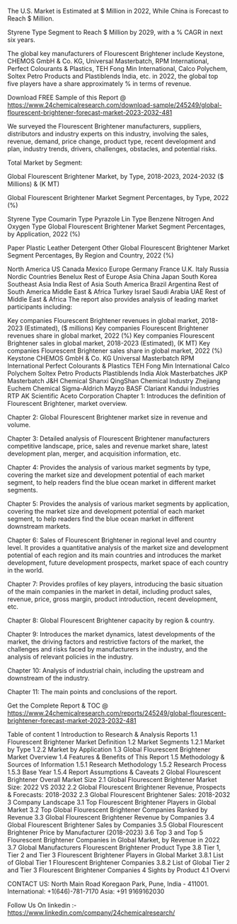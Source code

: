 The U.S. Market is Estimated at $ Million in 2022, While China is Forecast to Reach $ Million.

Styrene Type Segment to Reach $ Million by 2029, with a % CAGR in next six years.

The global key manufacturers of Flourescent Brightener include Keystone, CHEMOS GmbH & Co. KG, Universal Masterbatch, RPM International, Perfect Colourants & Plastics, TEH Fong Min International, Calco Polychem, Soltex Petro Products and Plastiblends India, etc. in 2022, the global top five players have a share approximately % in terms of revenue.

Download FREE Sample of this Report @ https://www.24chemicalresearch.com/download-sample/245249/global-flourescent-brightener-forecast-market-2023-2032-481

We surveyed the Flourescent Brightener manufacturers, suppliers, distributors and industry experts on this industry, involving the sales, revenue, demand, price change, product type, recent development and plan, industry trends, drivers, challenges, obstacles, and potential risks.

Total Market by Segment:

Global Flourescent Brightener Market, by Type, 2018-2023, 2024-2032 ($ Millions) & (K MT)

Global Flourescent Brightener Market Segment Percentages, by Type, 2022 (%)

Styrene Type
Coumarin Type
Pyrazole Lin Type
Benzene Nitrogen And Oxygen Type
Global Flourescent Brightener Market Segment Percentages, by Application, 2022 (%)

Paper
Plastic
Leather
Detergent
Other
Global Flourescent Brightener Market Segment Percentages, By Region and Country, 2022 (%)

North America
US
Canada
Mexico
Europe
Germany
France
U.K.
Italy
Russia
Nordic Countries
Benelux
Rest of Europe
Asia
China
Japan
South Korea
Southeast Asia
India
Rest of Asia
South America
Brazil
Argentina
Rest of South America
Middle East & Africa
Turkey
Israel
Saudi Arabia
UAE
Rest of Middle East & Africa
The report also provides analysis of leading market participants including:

Key companies Flourescent Brightener revenues in global market, 2018-2023 (Estimated), ($ millions)
Key companies Flourescent Brightener revenues share in global market, 2022 (%)
Key companies Flourescent Brightener sales in global market, 2018-2023 (Estimated), (K MT)
Key companies Flourescent Brightener sales share in global market, 2022 (%)
Keystone
CHEMOS GmbH & Co. KG
Universal Masterbatch
RPM International
Perfect Colourants & Plastics
TEH Fong Min International
Calco Polychem
Soltex Petro Products
Plastiblends India
Alok Masterbatches
JKP Masterbatch
J&H Chemical
Shanxi QingShan Chemical Industry
Zhejiang Euchem Chemical
Sigma-Aldrich
Mayzo
BASF
Clariant
Kandui Industries
RTP
AK Scientific
Aceto Corporation
Chapter 1: Introduces the definition of Flourescent Brightener, market overview.

Chapter 2: Global Flourescent Brightener market size in revenue and volume.

Chapter 3: Detailed analysis of Flourescent Brightener manufacturers competitive landscape, price, sales and revenue market share, latest development plan, merger, and acquisition information, etc.

Chapter 4: Provides the analysis of various market segments by type, covering the market size and development potential of each market segment, to help readers find the blue ocean market in different market segments.

Chapter 5: Provides the analysis of various market segments by application, covering the market size and development potential of each market segment, to help readers find the blue ocean market in different downstream markets.

Chapter 6: Sales of Flourescent Brightener in regional level and country level. It provides a quantitative analysis of the market size and development potential of each region and its main countries and introduces the market development, future development prospects, market space of each country in the world.

Chapter 7: Provides profiles of key players, introducing the basic situation of the main companies in the market in detail, including product sales, revenue, price, gross margin, product introduction, recent development, etc.

Chapter 8: Global Flourescent Brightener capacity by region & country.

Chapter 9: Introduces the market dynamics, latest developments of the market, the driving factors and restrictive factors of the market, the challenges and risks faced by manufacturers in the industry, and the analysis of relevant policies in the industry.

Chapter 10: Analysis of industrial chain, including the upstream and downstream of the industry.

Chapter 11: The main points and conclusions of the report.

Get the Complete Report & TOC @ https://www.24chemicalresearch.com/reports/245249/global-flourescent-brightener-forecast-market-2023-2032-481

Table of content
1 Introduction to Research & Analysis Reports
1.1 Flourescent Brightener Market Definition
1.2 Market Segments
1.2.1 Market by Type
1.2.2 Market by Application
1.3 Global Flourescent Brightener Market Overview
1.4 Features & Benefits of This Report
1.5 Methodology & Sources of Information
1.5.1 Research Methodology
1.5.2 Research Process
1.5.3 Base Year
1.5.4 Report Assumptions & Caveats
2 Global Flourescent Brightener Overall Market Size
2.1 Global Flourescent Brightener Market Size: 2022 VS 2032
2.2 Global Flourescent Brightener Revenue, Prospects & Forecasts: 2018-2032
2.3 Global Flourescent Brightener Sales: 2018-2032
3 Company Landscape
3.1 Top Flourescent Brightener Players in Global Market
3.2 Top Global Flourescent Brightener Companies Ranked by Revenue
3.3 Global Flourescent Brightener Revenue by Companies
3.4 Global Flourescent Brightener Sales by Companies
3.5 Global Flourescent Brightener Price by Manufacturer (2018-2023)
3.6 Top 3 and Top 5 Flourescent Brightener Companies in Global Market, by Revenue in 2022
3.7 Global Manufacturers Flourescent Brightener Product Type
3.8 Tier 1, Tier 2 and Tier 3 Flourescent Brightener Players in Global Market
3.8.1 List of Global Tier 1 Flourescent Brightener Companies
3.8.2 List of Global Tier 2 and Tier 3 Flourescent Brightener Companies
4 Sights by Product
4.1 Overvi

CONTACT US:
North Main Road Koregaon Park, Pune, India - 411001.
International: +1(646)-781-7170
Asia: +91 9169162030

Follow Us On linkedin :- https://www.linkedin.com/company/24chemicalresearch/
